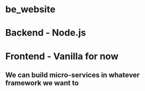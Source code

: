# be_website

# Backend - Node.js
# Frontend - Vanilla for now
## We can build micro-services in whatever framework we want to 